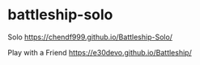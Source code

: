 # battleship-solo

Solo 
https://chendf999.github.io/Battleship-Solo/

Play with a Friend
https://e30devo.github.io/Battleship/
